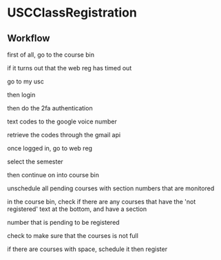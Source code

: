 # USCClassRegistration

## Workflow

first of all, go to the course bin

if it turns out that the web reg has timed out

go to my usc

then login

then do the 2fa authentication

text codes to the google voice number

retrieve the codes through the gmail api

once logged in, go to web reg

select the semester

then continue on into course bin


unschedule all pending courses with section numbers that are monitored

in the course bin, check if there are any courses that have the 'not registered' text at the bottom, and have a section

number that is pending to be registered

check to make sure that the courses is not full

if there are courses with space, schedule it then register
